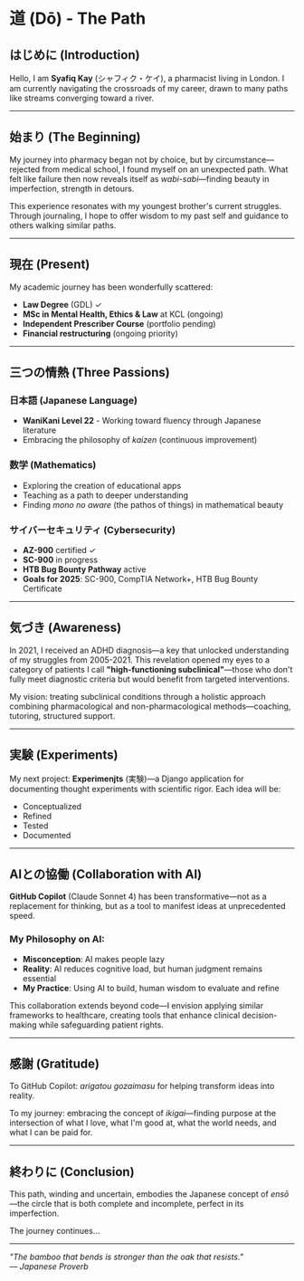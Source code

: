 # 道 (Dō) - The Path

## はじめに (Introduction)

Hello, I am **Syafiq Kay** (シャフィク・ケイ), a pharmacist living in London. I am currently navigating the crossroads of my career, drawn to many paths like streams converging toward a river.

---

## 始まり (The Beginning)

My journey into pharmacy began not by choice, but by circumstance—rejected from medical school, I found myself on an unexpected path. What felt like failure then now reveals itself as *wabi-sabi*—finding beauty in imperfection, strength in detours.

This experience resonates with my youngest brother's current struggles. Through journaling, I hope to offer wisdom to my past self and guidance to others walking similar paths.

---

## 現在 (Present)

My academic journey has been wonderfully scattered:
- **Law Degree** (GDL) ✓
- **MSc in Mental Health, Ethics & Law** at KCL (ongoing)
- **Independent Prescriber Course** (portfolio pending)
- **Financial restructuring** (ongoing priority)

---

## 三つの情熱 (Three Passions)

### 日本語 (Japanese Language)
- **WaniKani Level 22** - Working toward fluency through Japanese literature
- Embracing the philosophy of *kaizen* (continuous improvement)

### 数学 (Mathematics)
- Exploring the creation of educational apps
- Teaching as a path to deeper understanding
- Finding *mono no aware* (the pathos of things) in mathematical beauty

### サイバーセキュリティ (Cybersecurity)
- **AZ-900** certified ✓
- **SC-900** in progress
- **HTB Bug Bounty Pathway** active
- **Goals for 2025**: SC-900, CompTIA Network+, HTB Bug Bounty Certificate

---

## 気づき (Awareness)

In 2021, I received an ADHD diagnosis—a key that unlocked understanding of my struggles from 2005-2021. This revelation opened my eyes to a category of patients I call **"high-functioning subclinical"**—those who don't fully meet diagnostic criteria but would benefit from targeted interventions.

My vision: treating subclinical conditions through a holistic approach combining pharmacological and non-pharmacological methods—coaching, tutoring, structured support.

---

## 実験 (Experiments)

My next project: **Experimenjts** (実験)—a Django application for documenting thought experiments with scientific rigor. Each idea will be:
- Conceptualized
- Refined
- Tested
- Documented

---

## AIとの協働 (Collaboration with AI)

**GitHub Copilot** (Claude Sonnet 4) has been transformative—not as a replacement for thinking, but as a tool to manifest ideas at unprecedented speed.

### My Philosophy on AI:
- **Misconception**: AI makes people lazy
- **Reality**: AI reduces cognitive load, but human judgment remains essential
- **My Practice**: Using AI to build, human wisdom to evaluate and refine

This collaboration extends beyond code—I envision applying similar frameworks to healthcare, creating tools that enhance clinical decision-making while safeguarding patient rights.

---

## 感謝 (Gratitude)

To GitHub Copilot: *arigatou gozaimasu* for helping transform ideas into reality.

To my journey: embracing the concept of *ikigai*—finding purpose at the intersection of what I love, what I'm good at, what the world needs, and what I can be paid for.

---

## 終わりに (Conclusion)

This path, winding and uncertain, embodies the Japanese concept of *ensō*—the circle that is both complete and incomplete, perfect in its imperfection.

The journey continues...

---

*"The bamboo that bends is stronger than the oak that resists."*  
*— Japanese Proverb*
